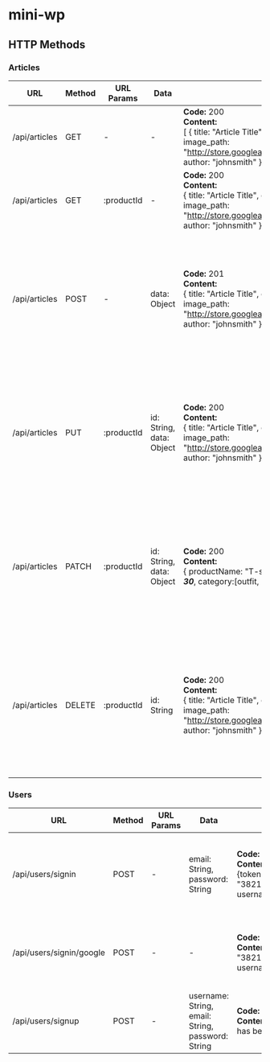 # mini-wp
## HTTP Methods
### Articles
|URL|Method|URL Params|Data|Success|Error|
|---|------|----------|-----------|-------|-----|
|/api/articles|GET|-|-| **Code:** 200 <br>**Content:** <br> [ { title: "Article Title", description: "Lorem ipsum dolor sit ...", image_path: "http://store.googleapistorage.com/bucketname/filename.jpg", author: "johnsmith" }, ... ] |**Code:** 404<br> **Content:** { error : "articles doesn't exist" } |
|/api/articles|GET|:productId|-| **Code:** 200 <br> **Content:**<br> { title: "Article Title", description: "Lorem ipsum dolor sit ...", image_path: "http://store.googleapistorage.com/bucketname/filename.jpg", author: "johnsmith" } |**Code:** 404<br>**Content:** { error : "Product doesn't exist" } |
|/api/articles|POST|-|data: Object| **Code:** 201 <br> **Content:**<br> { title: "Article Title", description: "Lorem ipsum dolor sit ...", image_path: "http://store.googleapistorage.com/bucketname/filename.jpg", author: "johnsmith" } |**Code:** 404<br>**Content:** { error: "Can't add product" } <br> or <br> **Code:** 401<br>**Content:** <br> { error : "You are unauthorized to make this request." } |
|/api/articles|PUT|:productId|id: String, data: Object| **Code:** 200<br>**Content:**<br> { title: "Article Title", description: "Lorem ipsum dolor sit ...", image_path: "http://store.googleapistorage.com/bucketname/filename.jpg", author: "johnsmith" }  |**Code:** 404<br>**Content:** { error: "Can't replace product" }<br> or <br> **Code:** 401<br>**Content:** <br> { error : "You are unauthorized to make this request." } |
|/api/articles|PATCH|:productId|id: String, data: Object| **Code:** 200<br>**Content:**<br> { productName: "T-shirt", description: ... ,price: 40000, **_stock: 30_**, category:[outfit, men]}  |**Code:** 404<br>**Content:** { error: "Can't update product" }<br> or <br> **Code:** 401<br>**Content:** <br> { error : "You are unauthorized to make this request." }|
|/api/articles|DELETE|:productId|id: String| **Code:** 200<br>**Content:**<br>{ title: "Article Title", description: "Lorem ipsum dolor sit ...", image_path: "http://store.googleapistorage.com/bucketname/filename.jpg", author: "johnsmith" }  |**Code:** 404<br>**Content:** { error: "Product doesn't exist" } <br> or <br> **Code:** 401<br>**Content:** <br> { error : "You are unauthorized to make this request." }|

### Users
|URL|Method|URL Params|Data|Success|Error|
|---|------|----------|-----------|-------|-----|
|/api/users/signin|POST|-|email: String, password: String| **Code:** 200<br>**Content:** <br> {token: "3821739218fewfer32rf2", username:"Aditya" }|**Code:** 400<br> **Content:** { error: "Wrong Email or Password "}  |
|/api/users/signin/google|POST|-|-| **Code:** 200<br>**Content:** {token: "3821739218fewfer32rf2", username:"Aditya Pradana" |**Code:** 400 <br>**Content:** { error: "Bad request" } |
|/api/users/signup|POST|-|username: String, email: String, password: String| **Code:** 201<br>**Content:** { message: "User has been registered" } |**Code:** 400 <br> **Content:** { error: "Bad request}  |

